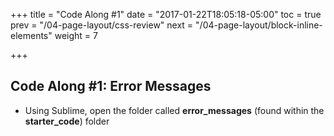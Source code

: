 +++
title = "Code Along #1"
date = "2017-01-22T18:05:18-05:00"
toc = true
prev = "/04-page-layout/css-review"
next = "/04-page-layout/block-inline-elements"
weight = 7

+++
## Code Along #1: Error Messages

- Using Sublime, open the folder called **error_messages** (found within the **starter_code**) folder
